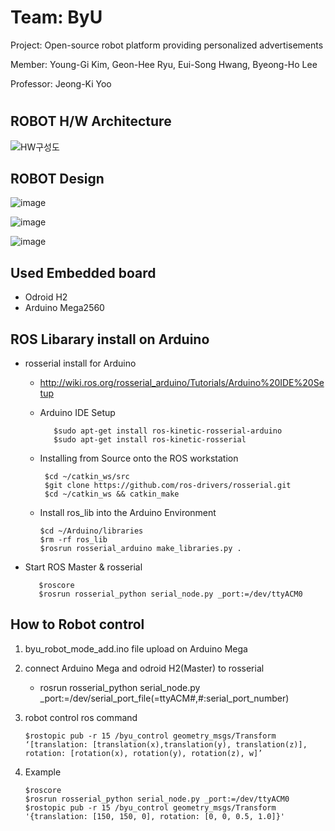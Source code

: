 # Team: ByU

Project: Open-source robot platform providing personalized advertisements

Member: Young-Gi Kim, Geon-Hee Ryu, Eui-Song Hwang, Byeong-Ho Lee

Professor: Jeong-Ki Yoo

#
## ROBOT H/W Architecture
![HW구성도](https://user-images.githubusercontent.com/37207332/75628129-6c5a0c80-5c19-11ea-8be5-8316deee991d.JPG)

## ROBOT Design
![image](https://user-images.githubusercontent.com/47591345/61575355-8c631280-ab05-11e9-90cc-bf82d24123f8.png)

![image](https://user-images.githubusercontent.com/47591345/61575357-8ec56c80-ab05-11e9-9171-4bb98a8593ec.png)

![image](https://user-images.githubusercontent.com/47591345/61575358-908f3000-ab05-11e9-9f82-68f0aa7aebd4.png)
 
## Used Embedded board
* Odroid H2
* Arduino Mega2560

## ROS Libarary install on Arduino
* rosserial install for Arduino
   * http://wiki.ros.org/rosserial_arduino/Tutorials/Arduino%20IDE%20Setup
   * Arduino IDE Setup
            
            $sudo apt-get install ros-kinetic-rosserial-arduino
            $sudo apt-get install ros-kinetic-rosserial
    
   * Installing from Source onto the ROS workstation

          $cd ~/catkin_ws/src
          $git clone https://github.com/ros-drivers/rosserial.git
          $cd ~/catkin_ws && catkin_make
    
   * Install ros_lib into the Arduino Environment
    
         $cd ~/Arduino/libraries
         $rm -rf ros_lib
         $rosrun rosserial_arduino make_libraries.py .

* Start ROS Master & rosserial
      
         $roscore
         $rosrun rosserial_python serial_node.py _port:=/dev/ttyACM0

## How to Robot control

1. byu_robot_mode_add.ino file upload on Arduino Mega

2. connect Arduino Mega and odroid H2(Master) to rosserial
   
      * rosrun rosserial_python serial_node.py _port:=/dev/serial_port_file(=ttyACM#,#:serial_port_number)

3. robot control ros command

       $rostopic pub -r 15 /byu_control geometry_msgs/Transform ‘[translation: [translation(x),translation(y), translation(z)], rotation: [rotation(x), rotation(y), rotation(z), w]’
4. Example
    
       $roscore
       $rosrun rosserial_python serial_node.py _port:=/dev/ttyACM0
       $rostopic pub -r 15 /byu_control geometry_msgs/Transform '{translation: [150, 150, 0], rotation: [0, 0, 0.5, 1.0]}'

